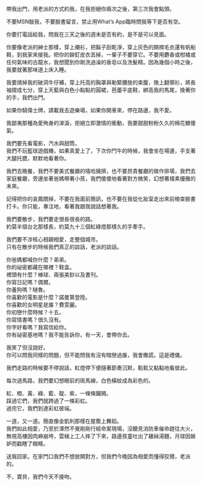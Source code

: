 帶我出門，用老派的方式約我，在我拒絕你兩次之後，第三次我會點頭。  
  
不要MSN敲我，不要臉書留言，禁止用What’s App臨時問我等下是否有空。  
  
你要打電話給我，問我在三天之後的週末是否有約，是不是可以見面。  
  
你要像老派的紳士那樣，穿上襯衫，把鬍子刮乾淨，穿上灰色的開襟毛衣還有帆船鞋，到我家來接我。把你的鉚釘皮衣丟掉，一輩子不要穿它。不要用麝香或柑橘或任何氣味的古龍水，我想聞到你剛洗過澡的香皂以及洗髮精。因為幾個小時之後，我要就著那味道上床入睡。  
  
我要燒掉我的破洞牛仔褲，穿上托高的胸罩與勒緊腰肢的束腹，換上翻領衫，將長袖摺成七分，穿上天藍與白色小點點的圓裙，芭蕾平底鞋，綁高我的馬尾，挽著你的手，我們出門。  
  
如果你騎偉士牌，請載我去遊樂場，如果你開車來，停在路邊，我不愛。  
  
我鄙夷那種為愛殉身的涕淚，拒絕立即激情的衝動，我要甜甜粉粉久久的棉花糖傻氣。  
  
我們要先看電影，汽水與甜筒。  
我們不玩籃球遊戲機，如果真愛上了，下次你鬥牛的時候，我會坐在場邊，手支著大腿托腮，默默地看著你。  
  
我們去晚餐，我們不要美式餐廳的嘻哈擁擠，也不要昂貴餐廳的做作排場，我們去家庭餐廳，旁邊坐著爸媽帶著小孩，我們傻傻地看著對方微笑，幻想著樸素優雅的未來。  
  
記得把你的哀鳳關掉，不要在我面前簡訊，也不要在我從化妝室走出來前檢查臉書打卡。你只能，專注地，看著我跟我說話想著我。  
  
我們要散步，我們要走很長很長的路。  
約莫半個台北那樣長，約莫九十三個紅綠燈那樣久的手牽手。  
  
我們要不涉核心相親相愛，走整個城市。  
只有在散步的時候我們真正的談話，老派的談話。  
  
你爸媽都喊你什麼？弟弟。  
你的祕密都藏在哪裡？鞋盒。  
裡頭有什麼？棒球、兩張美鈔以及書刊。  
你寫日記嗎？偶爾。  
你養狗嗎？瞇魯。  
你喜歡的電影是什麼？諾曼第登陸。  
你喜歡的女明星是誰？費雯麗。  
你初戀什麼時候？十五。  
你寫情書嗎？很久沒有。  
你字好看嗎？我寫信給你。  
你有祕密基地嗎？我不能告訴你，有一天，會帶你去。  
  
我笑了但沒說好。  
你可以問我同樣的問題，但不能問我有沒有暗戀過誰，我會撒謊。這是禮儀。  
  
我們走路的時候要不停說話，紅燈停下便隨著節奏沉默，鬆鬆又黏黏地看彼此。  
  
每次過馬路，我們要幻想眼前的斑馬線，白色橫紋成為彩色的。  
  
紅、橙、黃、綠、藍、靛、紫，一條條鋪開。  
踩過它們，我們就跨過了一條彩虹。  
過完它，我們到達彩虹彼端。  
  
一道，又一道。簡直像金凱利那樣在屋簷上舞蹈。  
我們如此相愛，乃至於渾然不覺剛剛行經命案現場，沒聽見消防車催命趕往大火，無視高樓因肉麻崩垮，雲梯上工人摔了下來，路邊孩童吐出了雞絲湯麵，月球因嫉妒而戳瞎了眼睛。  
  
送我回家。在家門口我們不想放開對方，但我們今晚因為相愛而懂得狡猾，老派的。  
  
不，寶貝，我們今天不接吻。  
  